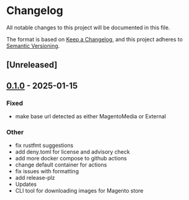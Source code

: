 # Changelog

All notable changes to this project will be documented in this file.

The format is based on [Keep a Changelog](https://keepachangelog.com/en/1.0.0/),
and this project adheres to [Semantic Versioning](https://semver.org/spec/v2.0.0.html).

## [Unreleased]

## [0.1.0](https://github.com/EcomDev/download-magento-images-rs/releases/tag/v0.1.0) - 2025-01-15

### Fixed

- make base url detected as either MagentoMedia or External

### Other

- fix rustfmt suggestions
- add deny.toml for license and advisory check
- add more docker compose to github actions
- change default container for actions
- fix issues with formatting
- add release-plz
- Updates
- CLI tool for downloading images for Magento store
